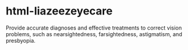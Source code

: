 # html-liazeezeyecare
Provide accurate diagnoses and effective treatments to correct vision problems, such as nearsightedness, farsightedness, astigmatism, and presbyopia.
